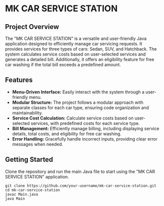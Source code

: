 # MK CAR SERVICE STATION

## Project Overview

The "MK CAR SERVICE STATION" is a versatile and user-friendly Java application designed to efficiently manage car servicing requests. It provides services for three types of cars: Sedan, SUV, and Hatchback. The system calculates service costs based on user-selected services and generates a detailed bill. Additionally, it offers an eligibility feature for free car washing if the total bill exceeds a predefined amount.

## Features

- **Menu-Driven Interface:** Easily interact with the system through a user-friendly menu.
- **Modular Structure:** The project follows a modular approach with separate classes for each car type, ensuring code organization and maintainability.
- **Service Cost Calculation:** Calculate service costs based on user-selected services, with predefined costs for each service type.
- **Bill Management:** Efficiently manage billing, including displaying service details, total costs, and eligibility for free car washing.
- **Error Handling:** Gracefully handle incorrect inputs, providing clear error messages when needed.

## Getting Started

Clone the repository and run the main Java file to start using the "MK CAR SERVICE STATION" application.

```shell
git clone https://github.com/your-username/mk-car-service-station.git
cd mk-car-service-station
javac Main.java
java Main


